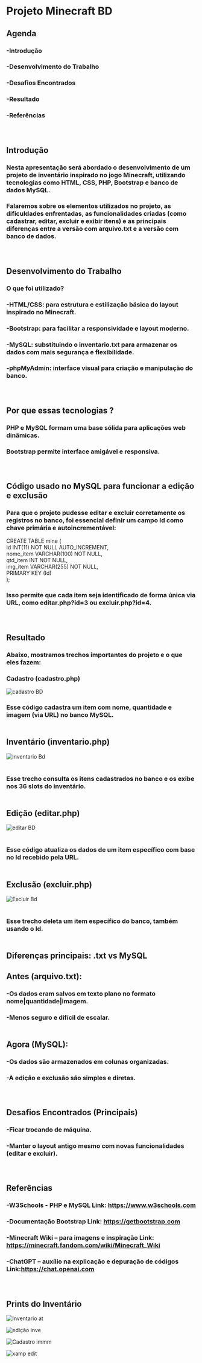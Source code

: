 # Projeto Minecraft BD <br>

## Agenda
### -Introdução
### -Desenvolvimento do Trabalho
### -Desafios Encontrados
### -Resultado
### -Referências <br><br><br>



## Introdução
### Nesta apresentação será abordado o desenvolvimento de um projeto de inventário inspirado no jogo Minecraft, utilizando tecnologias como HTML, CSS, PHP, Bootstrap e banco de dados MySQL.
### Falaremos sobre os elementos utilizados no projeto, as dificuldades enfrentadas, as funcionalidades criadas (como cadastrar, editar, excluir e exibir itens) e as principais diferenças entre a versão com arquivo.txt e a versão com banco de dados. <br><br><br>


## Desenvolvimento do Trabalho <br>
### O que foi utilizado?<br>

### -HTML/CSS: para estrutura e estilização básica do layout inspirado no Minecraft.
### -Bootstrap: para facilitar a responsividade e layout moderno.
### -MySQL: substituindo o inventario.txt para armazenar os dados com mais segurança e flexibilidade.
### -phpMyAdmin: interface visual para criação e manipulação do banco.<br><br><br>

## Por que essas tecnologias ?<br>

### PHP e MySQL formam uma base sólida para aplicações web dinâmicas.
### Bootstrap permite interface amigável e responsiva. <br><br><br>

## Código usado no MySQL para funcionar a edição e exclusão<br>

### Para que o projeto pudesse editar e excluir corretamente os registros no banco, foi essencial definir um campo Id como chave primária e autoincrementável:<br>

CREATE TABLE mine (<br>
  Id INT(11) NOT NULL AUTO_INCREMENT,<br>
  nome_item VARCHAR(100) NOT NULL,<br>
  qtd_item INT NOT NULL,<br>
  img_item VARCHAR(255) NOT NULL,<br>
  PRIMARY KEY (Id)<br>
); <br>

### Isso permite que cada item seja identificado de forma única via URL, como editar.php?id=3 ou excluir.php?id=4.<br><br><br>

## Resultado<br>

### Abaixo, mostramos trechos importantes do projeto e o que eles fazem:<br>

### Cadastro (cadastro.php)<br>

 ![cadastro BD](https://github.com/user-attachments/assets/827b26ee-98df-49be-b363-4ffe370391e2)<br>


### Esse código cadastra um item com nome, quantidade e imagem (via URL) no banco MySQL.<br><br>

## Inventário (inventario.php)<br>

![inventario Bd](https://github.com/user-attachments/assets/741875c2-3bbc-4331-b121-5fe488135d87) <br><br>

### Esse trecho consulta os itens cadastrados no banco e os exibe nos 36 slots do inventário. <br><br>

## Edição (editar.php)<br>

![editar BD](https://github.com/user-attachments/assets/c5a3026e-404b-463f-92dc-33dae94c1901) <br><br>

### Esse código atualiza os dados de um item específico com base no Id recebido pela URL.<br><br>

## Exclusão (excluir.php)<br>

![Excluir Bd](https://github.com/user-attachments/assets/fcff58c0-b66a-49d7-8117-a28b11358bb4) <br><br>

### Esse trecho deleta um item específico do banco, também usando o Id.<br><br>

## Diferenças principais: .txt vs MySQL<br>

## Antes (arquivo.txt):<br>
### -Os dados eram salvos em texto plano no formato nome|quantidade|imagem.<br>
### -Menos seguro e difícil de escalar.<br><br>

## Agora (MySQL):<br>
### -Os dados são armazenados em colunas organizadas.<br>
### -A edição e exclusão são simples e diretas.<br><br><br>


## Desafios Encontrados (Principais)<br>

### -Ficar trocando de máquina.<br>
### -Manter o layout antigo mesmo com novas funcionalidades (editar e excluir).<br><br><br>

## Referências<br>

### -W3Schools - PHP e MySQL  Link: https://www.w3schools.com <br>
### -Documentação Bootstrap Link: https://getbootstrap.com <br>
### -Minecraft Wiki – para imagens e inspiração   Link: https://minecraft.fandom.com/wiki/Minecraft_Wiki  <br>
### -ChatGPT – auxílio na explicação e depuração de códigos   Link:https://chat.openai.com<br><br><br>

## Prints do Inventário<br>

![Inventario  at](https://github.com/user-attachments/assets/551590bc-b760-4a83-b12f-14b9b9c6be3f) <br>

![edição inve](https://github.com/user-attachments/assets/d5bbab73-ddf2-403a-9a3a-04bb5e8ffa96) <br>

![Cadastro immm](https://github.com/user-attachments/assets/cfe9cea0-5e80-48f0-98e6-6cc4e6ed530c) <br>

![xamp edit](https://github.com/user-attachments/assets/3a3b8b7f-ea09-4061-8afa-de42ec6c50ca)




















































